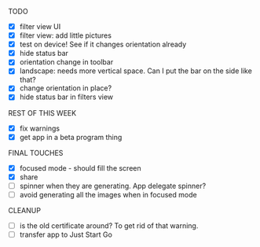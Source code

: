 
TODO

- [x] filter view UI
- [x] filter view: add little pictures
- [x] test on device! See if it changes orientation already 
- [x] hide status bar
- [x] orientation change in toolbar
- [x] landscape: needs more vertical space. Can I put the bar on the side like that?
- [x] change orientation in place?
- [x] hide status bar in filters view

REST OF THIS WEEK
- [x] fix warnings
- [x] get app in a beta program thing

FINAL TOUCHES
- [x] focused mode - should fill the screen
- [x] share
- [ ] spinner when they are generating. App delegate spinner?
- [ ] avoid generating all the images when in focused mode

CLEANUP
- [ ] is the old certificate around? To get rid of that warning.
- [ ] transfer app to Just Start Go
